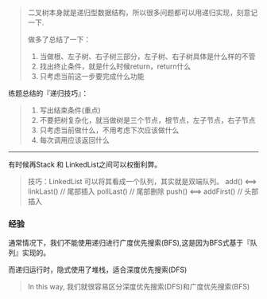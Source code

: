 >二叉树本身就是递归型数据结构，所以很多问题都可以用递归实现，刻意记一下.
>
>做多了总结了一下： 
> 1. 当做根、左子树、右子树三部分，左子树、右子树具体是什么样的不管 
> 2. 找出终止条件，就是什么时候return，return什么 
> 3. 只考虑当前这一步要完成什么功能


练题总结的『递归技巧』：
>1. 写出结束条件(重点)
>2. 不要把树复杂化，就当做树是三个节点，根节点，左子节点，右子节点
>3. 只考虑当前做什么，不用考虑下次应该做什么
>4. 每次调用应该返回什么 
>




---
有时候再Stack 和 LinkedList之间可以权衡利弊。
> 技巧：LinkedList 可以将其看成一个队列，其实就是双端队列。
> add() <==> linkLast() // 尾部插入
> pollLast() // 尾部删除
> push() <==> addFirst() // 头部插入
>


### 经验
通常情况下，我们不能使用递归进行广度优先搜索(BFS),这是因为BFS式基于『队列』实现的。

而递归运行时，隐式使用了堆栈，适合深度优先搜索(DFS)
> In this way, 我们就很容易区分深度优先搜索(DFS)和广度优先搜索(BFS)